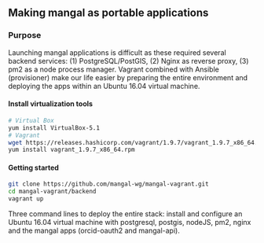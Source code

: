 ## Making mangal as portable applications

### Purpose

Launching mangal applications is difficult as these required several backend services: (1) PostgreSQL/PostGIS, (2) Nginx as reverse proxy, (3) pm2 as a node process manager. Vagrant combined with Ansible (provisioner) make our life easier by preparing the entire environment and deploying the apps within an Ubuntu 16.04 virtual machine.

#### Install virtualization tools

```bash
# Virtual Box
yum install VirtualBox-5.1
# Vagrant
wget https://releases.hashicorp.com/vagrant/1.9.7/vagrant_1.9.7_x86_64.rpm?_ga=2.84851217.96389612.1501508263-357158161.1501087142
yum install vagrant_1.9.7_x86_64.rpm
```

#### Getting started

```bash
git clone https://github.com/mangal-wg/mangal-vagrant.git
cd mangal-vagrant/backend
vagrant up
```

Three command lines to deploy the entire stack: install and configure an Ubuntu 16.04 virtual machine with postgresql, postgis, nodeJS, pm2, nginx and the mangal apps (orcid-oauth2 and mangal-api).
